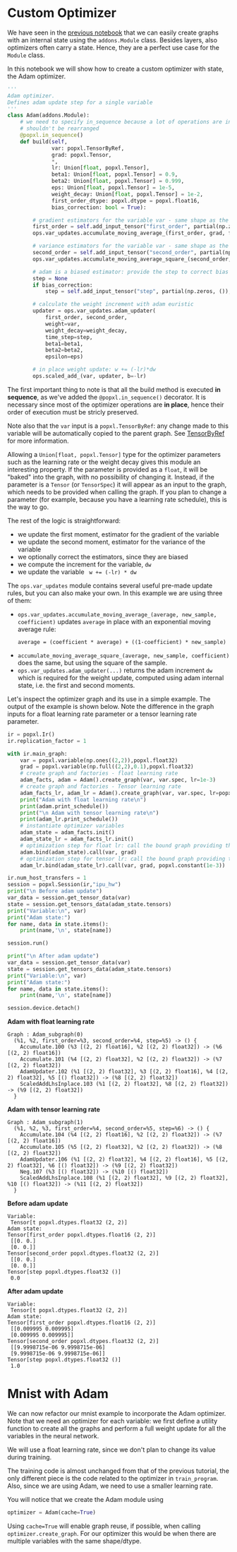 # Custom Optimizer
We have seen in the [previous notebook]() that we can easily create graphs with an internal state using the ```addons.Module``` class. 
Besides layers, also optimizers often carry a state. Hence, they are a perfect use case for the ```Module``` class.

In this notebook we will show how to create a custom optimizer with state, the Adam optimizer.

```python
'''
Adam optimizer.
Defines adam update step for a single variable
'''
class Adam(addons.Module):
    # we need to specify in_sequence because a lot of operations are in place and their order 
    # shouldn't be rearranged 
    @popxl.in_sequence()
    def build(self,
              var: popxl.TensorByRef,
              grad: popxl.Tensor,
              *,
              lr: Union[float, popxl.Tensor],
              beta1: Union[float, popxl.Tensor] = 0.9,
              beta2: Union[float, popxl.Tensor] = 0.999,
              eps: Union[float, popxl.Tensor] = 1e-5,
              weight_decay: Union[float, popxl.Tensor] = 1e-2,
              first_order_dtype: popxl.dtype = popxl.float16,
              bias_correction: bool = True):

        # gradient estimators for the variable var - same shape as the variable 
        first_order = self.add_input_tensor("first_order", partial(np.zeros, var.shape), first_order_dtype, by_ref=True)
        ops.var_updates.accumulate_moving_average_(first_order, grad, f=beta1)

        # variance estimators for the variable var - same shape as the variable 
        second_order = self.add_input_tensor("second_order", partial(np.zeros, var.shape), popxl.float32, by_ref=True)
        ops.var_updates.accumulate_moving_average_square_(second_order, grad, f=beta2)

        # adam is a biased estimator: provide the step to correct bias
        step = None
        if bias_correction:
            step = self.add_input_tensor("step", partial(np.zeros, ()), popxl.float32, by_ref=True)

        # calculate the weight increment with adam euristic 
        updater = ops.var_updates.adam_updater(
            first_order, second_order,
            weight=var,
            weight_decay=weight_decay,
            time_step=step,
            beta1=beta1,
            beta2=beta2,
            epsilon=eps)

        # in place weight update: w += (-lr)*dw
        ops.scaled_add_(var, updater, b=-lr)
```
The first important thing to note is that all the build method is executed **in sequence**, as we've added the ```@popxl.in_sequence()``` decorator. 
It is necessary since most of the optimizer operations are **in place**, hence their order of execution must be stricly preserved.

Note also that the ```var``` input is a ```popxl.TensorByRef```: any change made to this variable will be automatically copied to the parent graph. See [TensorByRef]() for more information.

Allowing a ```Union[float, popxl.Tensor]``` type for the optimizer parameters such as the learning rate or the weight decay gives this module an interesting property.
If the parameter is provided as a ```float```, it will be "baked" into the graph, with no possibility of changing it.
Instead, if the parameter is a ```Tensor``` (or ```TensorSpec```) it will appear as an input to the graph, which needs to be provided when calling the graph. If you plan to change a parameter (for example, because you have a learning rate schedule), this is the way to go.

The rest of the logic is straightforward:

- we update the first moment, estimator for the gradient of the variable
- we update the second moment, estimator for the variance of the variable
- we optionally correct the estimators, since they are biased
- we compute the increment for the variable, ```dw```
- we update the variable ``` w += (-lr) * dw```

The ```ops.var_updates``` module contains several useful pre-made update rules, but you can also make your own. In this example we are using three of them:

- ```ops.var_updates.accumulate_moving_average_(average, new_sample, coefficient)``` updates ```average``` in place with an exponential moving average rule: 
    ```
    average = (coefficient * average) + ((1-coefficient) * new_sample)
    ```
- ```accumulate_moving_average_square_(average, new_sample, coefficient)``` does the same, but using the square of the sample.  
- ```ops.var_updates.adam_updater(...)``` returns the adam increment ```dw``` which is required for the weight update, computed using adam internal state, i.e. the first and second moments.

Let's inspect the optimizer graph and its use in a simple example.
The output of the example is shown below. Note the difference in the graph inputs for a float learning rate parameter or a tensor learning rate parameter. 

```python
ir = popxl.Ir()
ir.replication_factor = 1 

with ir.main_graph:
    var = popxl.variable(np.ones((2,2)),popxl.float32)
    grad = popxl.variable(np.full((2,2),0.1),popxl.float32)
    # create graph and factories - float learning rate
    adam_facts, adam = Adam().create_graph(var, var.spec, lr=1e-3)
    # create graph and factories - Tensor learning rate
    adam_facts_lr, adam_lr = Adam().create_graph(var, var.spec, lr=popxl.TensorSpec((),popxl.float32))
    print("Adam with float learning rate\n")
    print(adam.print_schedule())
    print("\n Adam with tensor learning rate\n")
    print(adam_lr.print_schedule())
    # instantiate optimizer variables 
    adam_state = adam_facts.init()
    adam_state_lr = adam_facts_lr.init()
    # optimization step for float lr: call the bound graph providing the variable to update and the gradient 
    adam.bind(adam_state).call(var, grad)
    # optimization step for tensor lr: call the bound graph providing the variable to update, the gradient and the learning rate
    adam_lr.bind(adam_state_lr).call(var, grad, popxl.constant(1e-3))

ir.num_host_transfers = 1
session = popxl.Session(ir,"ipu_hw")
print("\n Before adam update")
var_data = session.get_tensor_data(var)
state = session.get_tensors_data(adam_state.tensors)
print("Variable:\n", var)
print("Adam state:")
for name, data in state.items():
    print(name,'\n', state[name])

session.run()

print("\n After adam update")
var_data = session.get_tensor_data(var)
state = session.get_tensors_data(adam_state.tensors)
print("Variable:\n", var)
print("Adam state:")
for name, data in state.items():
    print(name,'\n', state[name])

session.device.detach()
```

**Adam with float learning rate**
```
Graph : Adam_subgraph(0)
  (%1, %2, first_order=%3, second_order=%4, step=%5) -> () {
    Accumulate.100 (%3 [(2, 2) float16], %2 [(2, 2) float32]) -> (%6 [(2, 2) float16])
    Accumulate.101 (%4 [(2, 2) float32], %2 [(2, 2) float32]) -> (%7 [(2, 2) float32])
    AdamUpdater.102 (%1 [(2, 2) float32], %3 [(2, 2) float16], %4 [(2, 2) float32], %5 [() float32]) -> (%8 [(2, 2) float32])
    ScaledAddLhsInplace.103 (%1 [(2, 2) float32], %8 [(2, 2) float32]) -> (%9 [(2, 2) float32])
  }
```

**Adam with tensor learning rate**
```
Graph : Adam_subgraph(1)
  (%1, %2, %3, first_order=%4, second_order=%5, step=%6) -> () {
    Accumulate.104 (%4 [(2, 2) float16], %2 [(2, 2) float32]) -> (%7 [(2, 2) float16])
    Accumulate.105 (%5 [(2, 2) float32], %2 [(2, 2) float32]) -> (%8 [(2, 2) float32])
    AdamUpdater.106 (%1 [(2, 2) float32], %4 [(2, 2) float16], %5 [(2, 2) float32], %6 [() float32]) -> (%9 [(2, 2) float32])
    Neg.107 (%3 [() float32]) -> (%10 [() float32])
    ScaledAddLhsInplace.108 (%1 [(2, 2) float32], %9 [(2, 2) float32], %10 [() float32]) -> (%11 [(2, 2) float32])
  }
```

**Before adam update**
```
Variable:
 Tensor[t popxl.dtypes.float32 (2, 2)]
Adam state:
Tensor[first_order popxl.dtypes.float16 (2, 2)] 
 [[0. 0.]
 [0. 0.]]
Tensor[second_order popxl.dtypes.float32 (2, 2)] 
 [[0. 0.]
 [0. 0.]]
Tensor[step popxl.dtypes.float32 ()] 
 0.0
```

**After adam update**
```
Variable:
 Tensor[t popxl.dtypes.float32 (2, 2)]
Adam state:
Tensor[first_order popxl.dtypes.float16 (2, 2)] 
 [[0.009995 0.009995]
 [0.009995 0.009995]]
Tensor[second_order popxl.dtypes.float32 (2, 2)] 
 [[9.9998715e-06 9.9998715e-06]
 [9.9998715e-06 9.9998715e-06]]
Tensor[step popxl.dtypes.float32 ()] 
 1.0
```

# Mnist with Adam
We can now refactor our mnist example to incorporate the Adam optimizer. 
Note that we need an optimizer for each variable: we first define a utility function to create all the graphs and perform a full weight update for all the variables in the neural network. 

We will use a float learning rate, since we don't plan to change its value during training.

The training code is almost unchanged from that of the previous tutorial, the only different piece is the code related to the optimizer in  ```train_program```. Also, since we are using Adam, we need to use a smaller learning rate. 

You will notice that we create the Adam module using 
```python
optimizer = Adam(cache=True)
```
Using `cache=True` will enable graph reuse, if possible, when calling `optimizer.create_graph`. For our optimizer this would be when there are multiple variables with the same shape/dtype.
